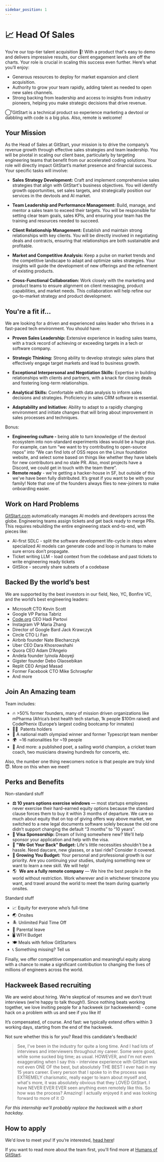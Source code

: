 ```yaml
---
sidebar_position: 1
---
```


# 📈 Head Of Sales

You're our top-tier talent acquisition 🌟! With a product that's easy to demo and delivers impressive results, our client engagement levels are off the charts. Your role is crucial in scaling this success even further. Here’s what you’ll enjoy:

- Generous resources to deploy for market expansion and client acquisition.
- Authority to grow your team rapidly, adding talent as needed to open new sales channels.
- Strong backing from leadership and access to insights from industry pioneers, helping you make strategic decisions that drive revenue.

◯˚GitStart is a technical product so experience marketing a devtool or dabbling with code is a big plus. Also, remote is welcome!

## Your Mission

As the Head of Sales at GitStart, your mission is to drive the company’s revenue growth through effective sales strategies and team leadership. You will be pivotal in scaling our client base, particularly by targeting engineering teams that benefit from our accelerated coding solutions. Your role will directly impact GitStart’s market presence and financial success. Your specific tasks will involve:

- **Sales Strategy Development:** Craft and implement comprehensive sales strategies that align with GitStart's business objectives. You will identify growth opportunities, set sales targets, and strategically position our services in the devtools and AI market.

- **Team Leadership and Performance Management:** Build, manage, and mentor a sales team to exceed their targets. You will be responsible for setting clear team goals, sales KPIs, and ensuring your team has the training and resources needed to succeed.

- **Client Relationship Management:** Establish and maintain strong relationships with key clients. You will be directly involved in negotiating deals and contracts, ensuring that relationships are both sustainable and profitable.

- **Market and Competitive Analysis:** Keep a pulse on market trends and the competitive landscape to adapt and optimize sales strategies. Your insights will guide the development of new offerings and the refinement of existing products.

- **Cross-Functional Collaboration:** Work closely with the marketing and product teams to ensure alignment on client messaging, product capabilities, and market needs. This collaboration will help refine our go-to-market strategy and product development.



## You're a fit if...

We are looking for a driven and experienced sales leader who thrives in a fast-paced tech environment. You should have:

- **Proven Sales Leadership:** Extensive experience in leading sales teams, with a track record of achieving or exceeding targets in a tech or software company.

- **Strategic Thinking:** Strong ability to develop strategic sales plans that effectively engage target markets and lead to business growth.

- **Exceptional Interpersonal and Negotiation Skills:** Expertise in building relationships with clients and partners, with a knack for closing deals and fostering long-term relationships.

- **Analytical Skills:** Comfortable with data analysis to inform sales decisions and strategies. Proficiency in sales CRM software is essential.

- **Adaptability and Initiative:** Ability to adapt to a rapidly changing environment and initiate changes that will bring about improvement in sales processes and techniques.

Bonus:

- **Engineering culture -** being able to turn knowledge of the devtool ecosystem into non-standard experiments ideas would be a huge plus. For example, can turn “we want to try contributing to open-source repos” into “We can find lots of OSS repos on the Linux foundation website, and select some based on things like whether they have labels for new contributors and no stale PR. Also, most projects have a Discord, we could get in touch with the team there”.
- **Remote ready** - we're getting a hacker-house in SF, but outside of this we've have been fully distributed. It’s great if you want to be with your family! Note that one of the founders always flies to new-joiners to make onboarding easier.

## Work on Hard Problems

[GitStart.com](http://gitstart.com/) automatically manages AI models and developers across the globe. Engineering teams assign tickets and get back ready to merge PRs. This requires rebuilding the entire engineering stack end-to-end, with pieces like:

- AI-first SDLC - split the software development life-cycle in steps where specialized AI models can generate code and loop in humans to make sure errors don’t propagate.
- Ticket writing LLM - load context from the codebase and past tickets to write engineering ready tickets
- GitSlice - securely share subsets of a codebase

## Backed By the world’s best
We are supported by the best investors in our field, Neo, YC, Bonfire VC, and the world’s best engineering leaders:

- Microsoft CTO Kevin Scott
- Google VP Parisa Tabriz
- [Code.org](http://code.org/) CEO Hadi Partovi
- Instagram VP Maria Zhang
- Director of Google Bard Jack Krawczyk
- Circle CTO Li Fan
- Airbnb founder Nate Blecharczyk
- Uber CEO Dara Khosrowshahi
- Quora CEO Adam D’Angelo
- Andela founder Iyinola Aboyeji
- Gigster founder Debo Olaosebikan
- Replit CEO Amjad Masad
- Former Facebook CTO Mike Schroepfer
- And more

## Join An Amazing team
Team includes:

- 🔥 >50% former founders, many of mission driven organizations like mPharma (Africa’s best health tech startup, 1k people $100m raised) and CodePhenix (Europe’s largest coding bootcamp for inmates)
- 🧑‍🔬  Patents holders
- 🧠 A national math olympiad winner and former Typescript team member
- 🌍  ~16 nationalities for ~19 people
- 🤫 And more: a published poet, a sailing world champion, a cricket team coach, two musicians drawing hundreds for concerts, etc.

Also, the number one thing newcomers notice is that people are truly kind 😇. More on this when we meet!

## Perks and Benefits
Non-standard stuff

- **⚖️ 10 years options exercise windows** — most startups employees never exercise their hard-earned equity options because the standard clause forces them to buy it within 3 months of departure. We care so much about equity that on top of giving offers way above market, we switched to a new legal documents software solely because the old one didn’t support changing the default “3 months” to “10 years”.
- **🛂 Visa Sponsorship:** Dream of living somewhere new? We'll help sponsor your application and help with the visa.
- **👋 "We Got Your Back" Budget:** Life's little necessities shouldn't be a hassle. Need daycare, new glasses, or a taxi ride? Consider it covered.
- **🌱 Growing You Budget:** Your personal and professional growth is our priority. Are you continuing your studies, studying something new or want to learn a new skill. We will help!
- 🌎  **We are a fully remote company** — We hire the best people in the world without restriction. Work wherever and in whichever timezone you want, and travel around the world to meet the team during quarterly onsites.

Standard stuff

- 📈 Equity for everyone who’s full-time
- 🌏 Onsites
- 🏝 Unlimited Paid Time Off
- 🐣 Parental leave
- 🖥️ WFH Budget
- 🍽 Meals with fellow GitStarters
- 📞 Something missing? Tell us

Finally, we offer competitive compensation and meaningful equity along with a chance to make a significant contribution to changing the lives of millions of engineers across the world.

## **Hackweek Based recruiting**

We are weird about hiring. We’re skeptical of resumes and we don’t trust interviews (we’re happy to talk though!). Since nothing beats working together, we love inviting people for a hackweek (or hackweekend) - come hack on a problem with us and see if you like it!

It’s compensated, of course. And fast: we typically extend offers within 3 working days, starting from the end of the hackweek.

Not sure whether this is for you? Read this candidate's feedback!

> See, I've been in the industry for quite a long time. And I had lots of interviews and interviewers throughout my career. Some were good, while some sucked big time; as usual. HOWEVER, and I'm not even exaggerating when I say this - interview experience with GitStart was not even ONE OF the best, but absolutely THE BEST I ever had in my 15 years career. Every person that I spoke to in the process was EXTREMELY charismatic, really eager to learn about myself and, what's more, it was absolutely obvious that they LOVED GitStart. I have NEVER EVER EVER seen anything even remotely like this. So how was the process? Amazing! I actually enjoyed it and was looking forward to more of it :D
>

*For this internship we'll probably replace the hackweek with a short hackday.*

## How to apply

We'd love to meet you! If you’re interested, [head here](https://app.dover.io/apply/GitStart/0070f5e2-166e-47fa-b927-f3d5d464c8f0)!


If you want to read more about the team first, you'll find more at [Humans of GitStart](https://humansof.gitstart.com).
